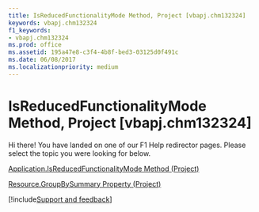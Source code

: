 ```yaml
---
title: IsReducedFunctionalityMode Method, Project [vbapj.chm132324]
keywords: vbapj.chm132324
f1_keywords:
- vbapj.chm132324
ms.prod: office
ms.assetid: 195a47e8-c3f4-4b8f-bed3-03125d0f491c
ms.date: 06/08/2017
ms.localizationpriority: medium
---
```



# IsReducedFunctionalityMode Method, Project [vbapj.chm132324]

Hi there! You have landed on one of our F1 Help redirector pages. Please select the topic you were looking for below.

[Application.IsReducedFunctionalityMode Method (Project)](https://msdn.microsoft.com/library/d53320db-377d-2e78-10b2-03af8d8bded3%28Office.15%29.aspx)

[Resource.GroupBySummary Property (Project)](https://msdn.microsoft.com/library/75bf2466-fa8f-8930-4b75-36198d9a6f4c%28Office.15%29.aspx)

[!include[Support and feedback](~/includes/feedback-boilerplate.md)]